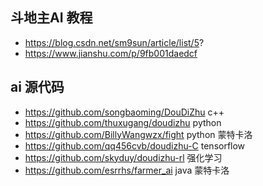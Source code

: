 ## 斗地主AI 教程

*  https://blog.csdn.net/sm9sun/article/list/5? 
*  https://www.jianshu.com/p/9fb001daedcf 

## ai 源代码

* https://github.com/songbaoming/DouDiZhu c++
*  https://github.com/thuxugang/doudizhu  python
*  https://github.com/BillyWangwzx/fight python 蒙特卡洛
*  https://github.com/qq456cvb/doudizhu-C tensorflow
*  https://github.com/skyduy/doudizhu-rl 强化学习
*  https://github.com/esrrhs/farmer_ai java 蒙特卡洛

